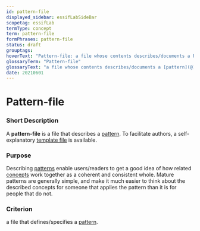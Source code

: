 ```yaml
---
id: pattern-file
displayed_sidebar: essifLabSideBar
scopetag: essifLab
termType: concept
term: pattern-file
formPhrases: pattern-file
status: draft
grouptags:
hoverText: "Pattern-file: a file whose contents describes/documents a Pattern."
glossaryTerm: "Pattern-file"
glossaryText: "a file whose contents describes/documents a [pattern](@)."
date: 20210601
---
```


# Pattern-file

### Short Description

A **pattern-file** is a file that describes a [pattern](@). To facilitate authors, a self-explanatory [template file](/tev1/pattern-file.md) is available.

### Purpose

Describing [patterns](@) enable users/readers to get a good idea of how related [concepts](@) work together as a coherent and consistent whole. Mature patterns are generally simple, and make it much easier to think about the described concepts for someone that applies the pattern than it is for people that do not.

### Criterion

a file that defines/specifies a [pattern](@).
